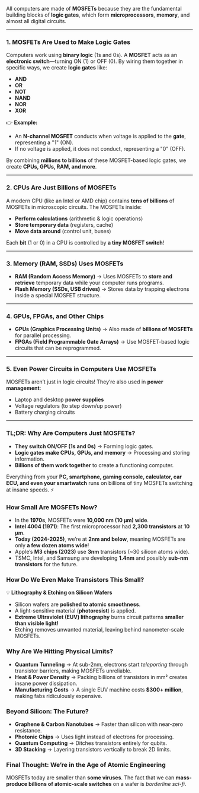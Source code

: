 All computers are made of **MOSFETs** because they are the fundamental building blocks of **logic gates**, which form **microprocessors**, **memory**, and almost all digital circuits.

---

### **1. MOSFETs Are Used to Make Logic Gates**

Computers work using **binary logic** (1s and 0s). A **MOSFET** acts as an **electronic switch**—turning ON (1) or OFF (0). By wiring them together in specific ways, we create **logic gates** like:

- **AND**
- **OR**
- **NOT**
- **NAND**
- **NOR**
- **XOR**

👉 **Example:**

- An **N-channel MOSFET** conducts when voltage is applied to the **gate**, representing a "1" (ON).
- If no voltage is applied, it does not conduct, representing a "0" (OFF).

By combining **millions to billions** of these MOSFET-based logic gates, we create **CPUs, GPUs, RAM, and more**.

---

### **2. CPUs Are Just Billions of MOSFETs**

A modern CPU (like an Intel or AMD chip) contains **tens of billions** of MOSFETs in microscopic circuits. The MOSFETs inside:

- **Perform calculations** (arithmetic & logic operations)
- **Store temporary data** (registers, cache)
- **Move data around** (control unit, buses)

Each **bit** (1 or 0) in a CPU is controlled by **a tiny MOSFET switch**!

---

### **3. Memory (RAM, SSDs) Uses MOSFETs**

- **RAM (Random Access Memory)** → Uses MOSFETs to **store and retrieve** temporary data while your computer runs programs.
- **Flash Memory (SSDs, USB drives)** → Stores data by trapping electrons inside a special MOSFET structure.

---

### **4. GPUs, FPGAs, and Other Chips**

- **GPUs (Graphics Processing Units)** → Also made of **billions of MOSFETs** for parallel processing.
- **FPGAs (Field Programmable Gate Arrays)** → Use MOSFET-based logic circuits that can be reprogrammed.

---

### **5. Even Power Circuits in Computers Use MOSFETs**

MOSFETs aren’t just in logic circuits! They’re also used in **power management**:

- Laptop and desktop **power supplies**
- Voltage regulators (to step down/up power)
- Battery charging circuits

---

### **TL;DR: Why Are Computers Just MOSFETs?**

- **They switch ON/OFF (1s and 0s)** → Forming logic gates.
- **Logic gates make CPUs, GPUs, and memory** → Processing and storing information.
- **Billions of them work together** to create a functioning computer.

Everything from your **PC, smartphone, gaming console, calculator, car ECU, and even your smartwatch** runs on billions of tiny MOSFETs switching at insane speeds. ⚡


### **How Small Are MOSFETs Now?**

- In the **1970s**, MOSFETs were **10,000 nm (10 µm) wide**.
- **Intel 4004 (1971)**: The first microprocessor had **2,300 transistors** at **10 µm**.
- **Today (2024-2025)**, we’re at **2nm and below**, meaning MOSFETs are only **a few dozen atoms wide**!
- Apple’s **M3 chips (2023)** use **3nm** transistors (~30 silicon atoms wide).
- TSMC, Intel, and Samsung are developing **1.4nm** and possibly **sub-nm transistors** for the future.

### **How Do We Even Make Transistors This Small?**

💡 **Lithography & Etching on Silicon Wafers**

- Silicon wafers are **polished to atomic smoothness**.
- A light-sensitive material (**photoresist**) is applied.
- **Extreme Ultraviolet (EUV) lithography** burns circuit patterns **smaller than visible light!**
- Etching removes unwanted material, leaving behind nanometer-scale MOSFETs.

### **Why Are We Hitting Physical Limits?**

- **Quantum Tunneling** → At sub-2nm, electrons start _teleporting_ through transistor barriers, making MOSFETs unreliable.
- **Heat & Power Density** → Packing billions of transistors in mm² creates insane power dissipation.
- **Manufacturing Costs** → A single EUV machine costs **$300+ million**, making fabs ridiculously expensive.

### **Beyond Silicon: The Future?**

- **Graphene & Carbon Nanotubes** → Faster than silicon with near-zero resistance.
- **Photonic Chips** → Uses light instead of electrons for processing.
- **Quantum Computing** → Ditches transistors entirely for qubits.
- **3D Stacking** → Layering transistors vertically to break 2D limits.

### **Final Thought: We’re in the Age of Atomic Engineering**

MOSFETs today are smaller than **some viruses**. The fact that we can **mass-produce billions of atomic-scale switches** on a wafer is _borderline sci-fi_.